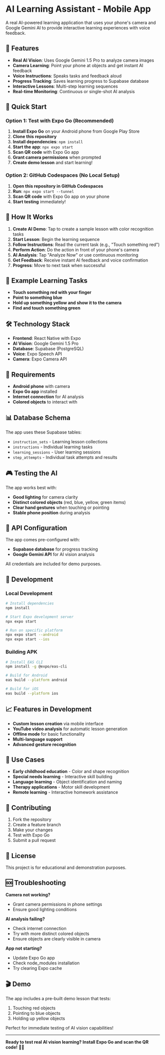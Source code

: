 # AI Learning Assistant - Mobile App

A real AI-powered learning application that uses your phone's camera and Google Gemini AI to provide interactive learning experiences with voice feedback.

## 🌟 Features

- **Real AI Vision**: Uses Google Gemini 1.5 Pro to analyze camera images
- **Camera Learning**: Point your phone at objects and get instant AI feedback
- **Voice Instructions**: Speaks tasks and feedback aloud
- **Progress Tracking**: Saves learning progress to Supabase database
- **Interactive Lessons**: Multi-step learning sequences
- **Real-time Monitoring**: Continuous or single-shot AI analysis

## 🚀 Quick Start

### Option 1: Test with Expo Go (Recommended)

1. **Install Expo Go** on your Android phone from Google Play Store
2. **Clone this repository**
3. **Install dependencies**: `npm install`
4. **Start the app**: `npx expo start`
5. **Scan QR code** with Expo Go app
6. **Grant camera permissions** when prompted
7. **Create demo lesson** and start learning!

### Option 2: GitHub Codespaces (No Local Setup)

1. **Open this repository in GitHub Codespaces**
2. **Run**: `npx expo start --tunnel`
3. **Scan QR code** with Expo Go app on your phone
4. **Start testing** immediately!

## 📱 How It Works

1. **Create AI Demo**: Tap to create a sample lesson with color recognition tasks
2. **Start Lesson**: Begin the learning sequence
3. **Follow Instructions**: Read the current task (e.g., "Touch something red")
4. **Perform Action**: Do the action in front of your phone's camera
5. **AI Analysis**: Tap "Analyze Now" or use continuous monitoring
6. **Get Feedback**: Receive instant AI feedback and voice confirmation
7. **Progress**: Move to next task when successful

## 🎯 Example Learning Tasks

- **Touch something red with your finger**
- **Point to something blue**
- **Hold up something yellow and show it to the camera**
- **Find and touch something green**

## 🛠️ Technology Stack

- **Frontend**: React Native with Expo
- **AI Vision**: Google Gemini 1.5 Pro
- **Database**: Supabase (PostgreSQL)
- **Voice**: Expo Speech API
- **Camera**: Expo Camera API

## 🔧 Requirements

- **Android phone** with camera
- **Expo Go app** installed
- **Internet connection** for AI analysis
- **Colored objects** to interact with

## 📊 Database Schema

The app uses these Supabase tables:
- `instruction_sets` - Learning lesson collections
- `instructions` - Individual learning tasks
- `learning_sessions` - User learning sessions
- `step_attempts` - Individual task attempts and results

## 🎮 Testing the AI

The app works best with:
- **Good lighting** for camera clarity
- **Distinct colored objects** (red, blue, yellow, green items)
- **Clear hand gestures** when touching or pointing
- **Stable phone position** during analysis

## 🔐 API Configuration

The app comes pre-configured with:
- **Supabase database** for progress tracking
- **Google Gemini API** for AI vision analysis

All credentials are included for demo purposes.

## 🚧 Development

### Local Development
```bash
# Install dependencies
npm install

# Start Expo development server
npx expo start

# Run on specific platform
npx expo start --android
npx expo start --ios
```

### Building APK
```bash
# Install EAS CLI
npm install -g @expo/eas-cli

# Build for Android
eas build --platform android

# Build for iOS
eas build --platform ios
```

## 📈 Features in Development

- **Custom lesson creation** via mobile interface
- **YouTube video analysis** for automatic lesson generation
- **Offline mode** for basic functionality
- **Multi-language support**
- **Advanced gesture recognition**

## 🎯 Use Cases

- **Early childhood education** - Color and shape recognition
- **Special needs learning** - Interactive skill building
- **Language learning** - Object identification and naming
- **Therapy applications** - Motor skill development
- **Remote learning** - Interactive homework assistance

## 🤝 Contributing

1. Fork the repository
2. Create a feature branch
3. Make your changes
4. Test with Expo Go
5. Submit a pull request

## 📄 License

This project is for educational and demonstration purposes.

## 🆘 Troubleshooting

**Camera not working?**
- Grant camera permissions in phone settings
- Ensure good lighting conditions

**AI analysis failing?**
- Check internet connection
- Try with more distinct colored objects
- Ensure objects are clearly visible in camera

**App not starting?**
- Update Expo Go app
- Check node_modules installation
- Try clearing Expo cache

## 🎬 Demo

The app includes a pre-built demo lesson that tests:
1. Touching red objects
2. Pointing to blue objects  
3. Holding up yellow objects

Perfect for immediate testing of AI vision capabilities!

---

**Ready to test real AI vision learning? Install Expo Go and scan the QR code!** 📱🤖
